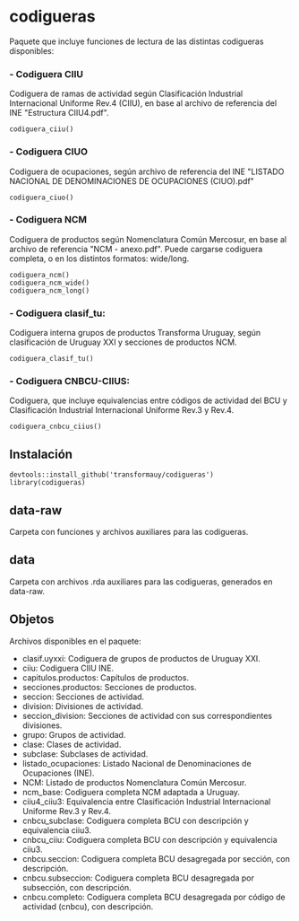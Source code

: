 # codigueras

Paquete que incluye funciones de lectura de las distintas codigueras disponibles:

### - Codiguera CIIU
Codiguera de ramas de actividad según Clasificación Industrial Internacional Uniforme Rev.4 (CIIU), en base al archivo de referencia del INE "Estructura CIIU4.pdf".
```
codiguera_ciiu()
```

### - Codiguera CIUO
Codiguera de ocupaciones, según archivo de referencia del INE "LISTADO NACIONAL DE DENOMINACIONES DE OCUPACIONES (CIUO).pdf"
```
codiguera_ciuo()
```

### - Codiguera NCM 
Codiguera de productos según Nomenclatura Común Mercosur, en base al archivo de referencia "NCM - anexo.pdf". Puede cargarse codiguera completa, o en los distintos formatos: wide/long.
```
codiguera_ncm()
codiguera_ncm_wide()
codiguera_ncm_long()
```

### - Codiguera clasif_tu: 
Codiguera interna grupos de productos Transforma Uruguay, según clasificación de Uruguay XXI y secciones de productos NCM.
```
codiguera_clasif_tu()
```

### - Codiguera CNBCU-CIIUS: 
Codiguera, que incluye equivalencias entre códigos de actividad del BCU y Clasificación Industrial Internacional Uniforme Rev.3 y Rev.4. 
```
codiguera_cnbcu_ciius()
```


## Instalación
```
devtools::install_github('transformauy/codigueras')
library(codigueras)
```

## data-raw
Carpeta con funciones y archivos auxiliares para las codigueras.


## data
Carpeta con archivos .rda auxiliares para las codigueras, generados en data-raw.

## Objetos
Archivos disponibles en el paquete:
- clasif.uyxxi: Codiguera de grupos de productos de Uruguay XXI.
- ciiu: Codiguera CIIU INE.
- capitulos.productos: Capítulos de productos.
- secciones.productos: Secciones de productos.
- seccion: Secciones de actividad.
- division: Divisiones de actividad.
- seccion_division: Secciones de actividad con sus correspondientes divisiones.
- grupo: Grupos de actividad.
- clase: Clases de actividad.
- subclase: Subclases de actividad.
- listado_ocupaciones: Listado Nacional de Denominaciones de Ocupaciones (INE).
- NCM: Listado de productos Nomenclatura Común Mercosur.
- ncm_base: Codiguera completa NCM adaptada a Uruguay.
- ciiu4_ciiu3: Equivalencia entre Clasificación Industrial Internacional Uniforme Rev.3 y Rev.4.
- cnbcu_subclase: Codiguera completa BCU con descripción y equivalencia ciiu3.
- cnbcu_ciiu: Codiguera completa BCU con descripción y equivalencia ciiu3.
- cnbcu.seccion: Codiguera completa BCU desagregada por sección, con descripción.
- cnbcu.subseccion: Codiguera completa BCU desagregada por subsección, con descripción.
- cnbcu.completo: Codiguera completa BCU desagregada por código de actividad (cnbcu), con descripción.
